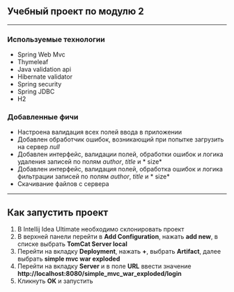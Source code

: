 ## Учебный проект по модулю 2
___

### Используемые технологии
* Spring Web Mvc
* Thymeleaf
* Java validation api
* Hibernate validator
* Spring security
* Spring JDBC
* H2

### Добавленные фичи

* Настроена валидация всех полей ввода в приложении<br>
* Добавлен обработчик ошибок, возникающий при попытке загрузить на сервер *null*<br>
* Добавлен интерфейс, валидации полей, обработки ошибок и логика удаления записей по полям *author*, *title* и *
  size*<br>
* Добавлен интерфейс, валидация полей, обработка ошибок и логика фильтрации записей по полям *author*, *title* и *
  size*<br>
* Скачивание файлов с сервера

___

## Как запустить проект

1. В Intellij Idea Ultimate необходимо склонировать проект
2. В верхней панели перейти в **Add Configuration**, нажать **add new**, в списке выбрать **TomCat Server local**
3. Перейти на вкладку **Deployment**, нажать **+**, выбрать **Artifact**, далее выбрать **simple mvc war exploded**
4. Перейти на вкладку **Server** и в поле **URL** ввести
   значение **http://localhost:8080/simple_mvc_war_exploded/login**
5. Кликнуть **OK** и запустить